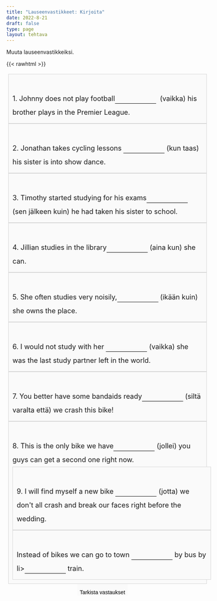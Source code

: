 ```yaml
---
title: "Lauseenvastikkeet: Kirjoita"
date: 2022-8-21
draft: false
type: page
layout: tehtava
---
```


Muuta lauseenvastikkeiksi.

{{< rawhtml >}}
<div class="tehtava">
<form autocomplete="off">
  <ol>
  
<section>
<br>1. Johnny does not play football<li><input id="q1" type="text"/><span></span></li>&nbsp; (vaikka) his brother plays in the Premier League.
</section>
<section>
<br>2. Jonathan takes cycling lessons <li><input id="q2" type="text"/><span></span></li> (kun taas) his sister is into show dance.
</section>
<section>
<br>3. Timothy started studying for his exams<li><input id="q3" type="text"/><span></span></li> (sen jälkeen kuin) he had taken his sister to school.
</section>
<section>
<br>4. Jillian studies in the library<li><input id="q4" type="text"/><span></span></li> (aina kun) she can.
</section>
<section>
<br>5. She often studies very noisily,<li><input id="q5" type="text"/><span></span></li> (ikään kuin) she owns the place.
</section>
<section>
<br>6. I would not study with her <li><input id="q6" type="text"/><span></span></li> (vaikka) she was the last study partner left in the world.
</section>
<section>
<br>7. You better have some bandaids ready<li><input id="q7" type="text"/><span></span></li> (siltä varalta että) we crash this bike!
</section>
<section>
<br>8. This is the only bike we have<li><input id="q8" type="text"/><span></span></li> (jollei) you guys can get a second one right now.
<section>
<br>9. I will find myself a new bike <li><input id="q9" type="text"/><span></span></li> (jotta) we don't all crash and break our faces right before the wedding.
</section>
<section>
<br>Instead of bikes we can go to town <li><input id="q10" type="text"/><span></span></li> by bus by li><input id="q11" type="text"/><span></span></li> train. 
  </ol>
  
<div id="buttonWrapper">
   <input type="submit" id="submit" value="Tarkista vastaukset" />
   </div>
</form>

</div>

<style>
li {
display: inline-block;
align-content: center;
}

.tehtava ol {
list-style: none;
margin-left: 0;
padding-left: 5px;
font-size: 1.125rem !important;
}

.oikein input[type=text] {
    outline: none;
    border: none;
    border-bottom: 2px solid #299617;
    margin-bottom: -1px;
  }
  
.vaarin input[type=text] {
    outline: none;
    border: none;
    border-bottom: 2px dashed #DA2C43;
    margin-bottom: -1px;
}

    
#submit {
  border: 0px;
  padding-top: 1em;
}

.dark #submit {
  color: #FFFFFF;
  border: 0px;
  padding-top: 1em;
}

.tehtava #vastauspainike {
  text-align: center;
  margin: 0 auto;
}

form {
  line-height: 2;
}

form input {
    outline: none;
    border: none;
    border-bottom: 1px solid black;
    font-size: inherit;
    background-color: #fafafa;
}

.dark input {
  background-color: #181a1b;
  color: #FFFFFF;
  border-bottom: 1px solid white;
}

.tehtava input[type="text"],
.tehtava span {
    font-family:  'Open Sans', 'Helvetica Neue', sans-serif;
    font-size: inherit;
}

.tehtava input[type="text"] {
    width: 6em;
}

.tehtava span {
    position: absolute;
    left: -9999px;
    display: inline-block;
    min-width: 6em;
}

.tehtava section {
    position: relative;
    padding: 10px 10px;
    width: 100%;
    float: left;
    background: #fafafa;
    border: 1px solid #d4d4d4;
    }

.dark section {
    background: #181a1b;
     color: #FFFFFF;
  }

 #buttonWrapper {
  width: 100%;
  display: flex;
  align-items: center;
  justify-content: center;
 }

</style>

<script>
var answers = {
  "q1": ["even though", "although"],
  "q2": ["whereas", "while"],
  "q3": ["after"],
  "q4": ["whenever"],
  "q5": ["as if","as though"],
  "q6": ["even if"],
  "q7": ["in case"],
  "q8": ["unless"],
  "q9": ["so", "so that"],
  "q10": ["either"],
  "q11": ["or"],
};

function markAnswers() {
  $("input[type='text']").each(function() {
    console.log($.inArray(this.value, answers[this.id]));
    if ($.inArray(this.value.toLowerCase().trim(), answers[this.id]) === -1) {
      $(this).parent()[0].setAttribute("class", "vaarin");
    } else {
      $(this).parent()[0].setAttribute("class", "oikein");
    }
  })
}

$("form").on("submit", function(e) {
  e.preventDefault();
  markAnswers();
});

const input = document.querySelector('.tehtava input');
const span = document.querySelector('.tehtava span');

document.querySelectorAll("input").forEach(elem => elem.addEventListener('input', function (event) {
    span.innerHTML = this.value.replace(/\s/g, '&nbsp;');
    this.style.width = span.offsetWidth + 'px';
}));

</script>
</rawhtml>